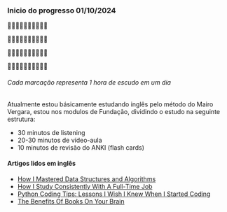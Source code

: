 ### Inicio do progresso 01/10/2024

:white_square_button::white_square_button::white_square_button::white_square_button::white_square_button::white_square_button::white_square_button::white_square_button::black_square_button::black_square_button:

:black_square_button::black_square_button::black_square_button::black_square_button::black_square_button::black_square_button::black_square_button::black_square_button::black_square_button::black_square_button:

:black_square_button::black_square_button::black_square_button::black_square_button::black_square_button::black_square_button::black_square_button::black_square_button::black_square_button::black_square_button:

:black_square_button::black_square_button::black_square_button::black_square_button::black_square_button::black_square_button::black_square_button::black_square_button::black_square_button::black_square_button:

###### Cada marcação representa 1 hora de escudo em um dia

Atualmente estou básicamente estudando inglês pelo método do Mairo Vergara, estou nos modulos de Fundação, dividindo o estudo na seguinte estrutura:

- 30 minutos de listening
- 20-30 minutos de vídeo-aula
- 10 minutos de revisão do ANKI (flash cards)

#### Artigos lidos em inglês

- [How I Mastered Data Structures and Algorithms](https://medium.com/algomaster-io/how-i-mastered-data-structures-and-algorithms-eb8c5273c56d)
- [How I Study Consistently With A Full-Time Job](https://medium.com/write-a-catalyst/how-i-study-consistently-with-a-full-time-job-fc3362793def)
- [Python Coding Tips: Lessons I Wish I Knew When I Started Coding](https://medium.com/@yaduvanshineelam09/python-coding-tips-lessons-i-wish-i-knew-when-i-started-coding-4e9d9cd0aefb)
- [The Benefits Of Books On Your Brain](https://medium.com/illumination/the-effects-of-books-on-your-brain-9e4d166e9ee8)
